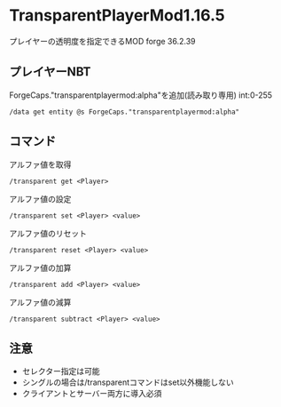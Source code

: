 # TransparentPlayerMod1.16.5
プレイヤーの透明度を指定できるMOD
forge 36.2.39

## プレイヤーNBT
ForgeCaps."transparentplayermod:alpha"を追加(読み取り専用)
int:0-255
```
/data get entity @s ForgeCaps."transparentplayermod:alpha"
```
## コマンド
アルファ値を取得
```
/transparent get <Player>
```
アルファ値の設定
```
/transparent set <Player> <value>
```
アルファ値のリセット
```
/transparent reset <Player> <value>
```
アルファ値の加算
```
/transparent add <Player> <value>
```
アルファ値の減算
```
/transparent subtract <Player> <value>
```

## 注意
- セレクター指定は可能
- シングルの場合は/transparentコマンドはset以外機能しない
- クライアントとサーバー両方に導入必須
